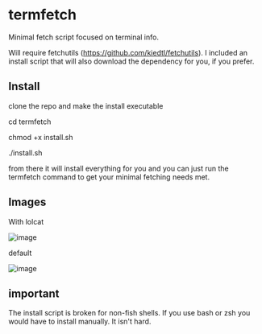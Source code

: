 # termfetch
Minimal fetch script focused on terminal info.

Will require fetchutils (https://github.com/kiedtl/fetchutils). I included an install script that will also download the dependency for you, if you prefer.

## Install
clone the repo and make the install executable

cd termfetch

chmod +x install.sh

./install.sh

from there it will install everything for you and you can just run the termfetch command to get your minimal fetching needs met.

## Images
With lolcat

![image](https://user-images.githubusercontent.com/67988191/219903034-52fe0917-95d0-4fcb-9942-783c5d938fd6.png)

default

![image](https://user-images.githubusercontent.com/67988191/219903041-2d88a9b7-f4b2-4190-80a4-5dda7513ef57.png)

## important
The install script is broken for non-fish shells. If you use bash or zsh you would have to install manually. It isn't hard.
